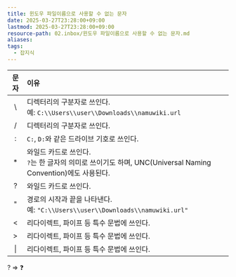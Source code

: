 ```yaml
---
title: 윈도우 파일이름으로 사용할 수 없는 문자
date: 2025-03-27T23:28:00+09:00
lastmod: 2025-03-27T23:28:00+09:00
resource-path: 02.inbox/윈도우 파일이름으로 사용할 수 없는 문자.md
aliases: 
tags:
  - 잡지식
---
```

| 문자 | 이유 |
|:---:|:-----|
| \\  | 디렉터리의 구분자로 쓰인다.<br>예: `C:\\Users\\user\\Downloads\\namuwiki.url` |
| /   | 디렉터리의 구분자로 쓰인다. |
| :   | `C:`, `D:`와 같은 드라이브 기호로 쓰인다. |
| *   | 와일드 카드로 쓰인다.<br>`?`는 한 글자의 의미로 쓰이기도 하며, UNC(Universal Naming Convention)에도 사용된다. |
| ?   | 와일드 카드로 쓰인다. |
| "   | 경로의 시작과 끝을 나타낸다.<br>예: `"C:\\Users\\user\\Downloads\\namuwiki.url"` |
| <   | 리다이렉트, 파이프 등 특수 문법에 쓰인다. |
| >   | 리다이렉트, 파이프 등 특수 문법에 쓰인다. |
| \|  | 리다이렉트, 파이프 등 특수 문법에 쓰인다. |

? => ❓
